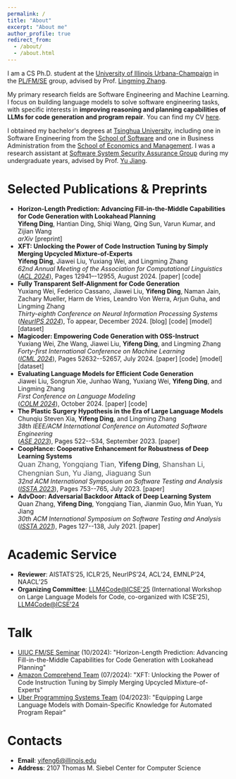 ```yaml
---
permalink: /
title: "About"
excerpt: "About me"
author_profile: true
redirect_from: 
  - /about/
  - /about.html
---
```

I am a CS Ph.D. student at the [University of Illinois Urbana-Champaign](https://illinois.edu/) in the [PL/FM/SE](https://cs.illinois.edu/research/areas/programming-languages-formal-methods-and-software-engineering) group, advised by Prof. [Lingming Zhang](http://lingming.cs.illinois.edu/). 

My primary research fields are Software Engineering and Machine Learning. I focus on building language models to solve software engineering tasks, with specific interests in **improving reasoning and planning capabilities of LLMs for code generation and program repair**. You can find my CV [here](/files/Yifeng_CV.pdf).<br/>

I obtained my bachelor's degrees at [Tsinghua University](https://www.tsinghua.edu.cn/en/), including one in Software Engineering from the [School of Software](https://www.thss.tsinghua.edu.cn/en/) and one in Business Administration from the [School of Economics and Management](https://www.sem.tsinghua.edu.cn/en/). I was a research assistant at [Software System Security Assurance Group](http://www.wingtecher.com/homeen) during my undergraduate years, advised by Prof. [Yu Jiang](https://sites.google.com/site/jiangyu198964/home).<br/>

<!-- News
======
* **[2024-05]** One research paper on *Mixture-of-Expert*, *Model Merging*, and *Instruction Tuning* publised at [ACL'24](https://2024.aclweb.org)!
* **[2024-05]** One research paper on *Instruction Tuning for Code* publised at [ICML'24](https://icml.cc/Conferences/2024)!
* **[2023-09]** One research paper on *LLM for APR* publised at [ASE'23](https://conf.researchr.org/home/ase-2023)! 
* **[2023-07]** One research paper on *Deep Learning Robustness* publised at [ISSTA'23](https://conf.researchr.org/home/issta-2023)! 
* **[2022-01]** I'm thrilled to get accepted into the Ph.D. program at [Illinois CS](https://cs.illinois.edu/)!
* **[2021-07]** One research paper on *Deep Learning Robustness* published at [ISSTA'21](https://conf.researchr.org/home/issta-2021)!  -->

Selected Publications & Preprints
======
* **Horizon-Length Prediction: Advancing Fill-in-the-Middle Capabilities for Code Generation with Lookahead Planning**<br/>
**Yifeng Ding**, Hantian Ding, Shiqi Wang, Qing Sun, Varun Kumar, and Zijian Wang<br/>
*arXiv* [<a style="text-decoration: none;" href="https://arxiv.org/abs/2410.03103">preprint</a>]
* **XFT: Unlocking the Power of Code Instruction Tuning by Simply Merging Upcycled Mixture-of-Experts**<br/>
**Yifeng Ding**, Jiawei Liu, Yuxiang Wei, and Lingming Zhang<br/>
*62nd Annual Meeting of the Association for Computational Linguistics*<br/>
([*ACL 2024*](https://2024.aclweb.org)), Pages 12941–-12955, August 2024. [<a style="text-decoration: none;" href="https://aclanthology.org/2024.acl-long.699/">paper</a>] [<a style="text-decoration: none;" href="https://github.com/ise-uiuc/xft">code</a>]
* **Fully Transparent Self-Alignment for Code Generation**<br/>
Yuxiang Wei, Federico Cassano, Jiawei Liu, **Yifeng Ding**, Naman Jain, Zachary Mueller, Harm de Vries, Leandro Von Werra, Arjun Guha, and Lingming Zhang<br/>
*Thirty-eighth Conference on Neural Information Processing Systems*<br/>
([*NeurIPS 2024*](https://neurips.cc/Conferences/2024)), To appear, December 2024. [<a style="text-decoration: none;" href="https://huggingface.co/blog/sc2-instruct">blog</a>] [<a style="text-decoration: none;" href="https://github.com/bigcode-project/starcoder2-self-align">code</a>] [<a style="text-decoration: none;" href="https://huggingface.co/bigcode/starcoder2-15b-instruct-v0.1">model</a>] [<a style="text-decoration: none;" href="https://huggingface.co/datasets/bigcode/self-oss-instruct-sc2-exec-filter-50k">dataset</a>]
* **Magicoder: Empowering Code Generation with OSS-Instruct**<br/>
Yuxiang Wei, Zhe Wang, Jiawei Liu, **Yifeng Ding**, and Lingming Zhang<br/>
*Forty-first International Conference on Machine Learning*<br/>
([*ICML 2024*](https://icml.cc/Conferences/2024)), Pages 52632--52657, July 2024. [<a style="text-decoration: none;" href="https://proceedings.mlr.press/v235/wei24h.html">paper</a>] [<a style="text-decoration: none;" href="https://github.com/ise-uiuc/magicoder">code</a>] [<a style="text-decoration: none;" href="https://huggingface.co/ise-uiuc/Magicoder-DS-6.7B">model</a>] [<a style="text-decoration: none;" href="https://huggingface.co/datasets/ise-uiuc/Magicoder-OSS-Instruct-75K">dataset</a>]
* **Evaluating Language Models for Efficient Code Generation**<br/>
Jiawei Liu, Songrun Xie, Junhao Wang, Yuxiang Wei, **Yifeng Ding**, and Lingming Zhang<br/>
*First Conference on Language Modeling*<br/>
([*COLM 2024*](https://colmweb.org/)), October 2024. [<a style="text-decoration: none;" href="https://openreview.net/forum?id=IBCBMeAhmC">paper</a>] [<a style="text-decoration: none;" href="https://github.com/evalplus/evalplus">code</a>]
* **The Plastic Surgery Hypothesis in the Era of Large Language Models**<br/>
Chunqiu Steven Xia, **Yifeng Ding**, and Lingming Zhang<br/>
*38th IEEE/ACM International Conference on Automated Software Engineering*<br/>
([*ASE 2023*](https://conf.researchr.org/home/ase-2023)), Pages 522--534, September 2023. [<a style="text-decoration: none;" href="https://www.computer.org/csdl/proceedings-article/ase/2023/299600a522/1SBGpT02wpy">paper</a>]
* **CoopHance: Cooperative Enhancement for Robustness of Deep Learning Systems**<br/>
<a style="color: #494e52; text-decoration: none; cursor: text; user-select: text;" href="javascript:return false;" draggable="false" oncontextmenu="return false"><font size="3">Quan Zhang, Yongqiang Tian, <strong>Yifeng Ding</strong>, Shanshan Li, Chengnian Sun, Yu Jiang, Jiaguang Sun</font></a><br/>
*32nd ACM International Symposium on Software Testing and Analysis*<br/>
([*ISSTA 2023*](https://conf.researchr.org/home/issta-2023)), Pages 753--765, July 2023. [<a style="text-decoration: none;" href="https://dl.acm.org/doi/abs/10.1145/3597926.3598093">paper</a>]
* **AdvDoor: Adversarial Backdoor Attack of Deep Learning System**<br/>
Quan Zhang, **Yifeng Ding**, Yongqiang Tian, Jianmin Guo, Min Yuan, Yu Jiang<br/>
*30th ACM International Symposium on Software Testing and Analysis*<br/>
([*ISSTA 2021*](https://conf.researchr.org/home/issta-2021)), Pages 127--138, July 2021. [<a style="text-decoration: none;" href="https://dl.acm.org/doi/10.1145/3460319.3464809">paper</a>]

Academic Service
======
* **Reviewer**: AISTATS’25, ICLR’25, NeurIPS’24, ACL’24, EMNLP’24, NAACL’25
* **Organizing Committee**: [LLM4Code@ICSE'25](https://llm4code.github.io/) (International Workshop on Large Language Models for Code, co-organized with ICSE’25), [LLM4Code@ICSE'24](https://llm4code.github.io/2024/)

Talk
======
* [UIUC FM/SE Seminar](https://calendars.illinois.edu/detail/5598?eventId=33503939) (10/2024): "Horizon-Length Prediction: Advancing Fill-in-the-Middle Capabilities for Code Generation with Lookahead Planning"
* [Amazon Comprehend Team](https://aws.amazon.com/comprehend/) (07/2024): "XFT: Unlocking the Power of Code Instruction Tuning by Simply Merging Upcycled Mixture-of-Experts"
* [Uber Programming Systems Team](https://www.uber.com/fr/en/about/science/) (04/2023): "Equipping Large Language Models with Domain-Specific Knowledge for Automated Program Repair"

Contacts
======
* **Email**: yifeng6@illinois.edu
* **Address**: 2107 Thomas M. Siebel Center for Computer Science

<!--
This is the front page of a website that is powered by the [academicpages template](https://github.com/academicpages/academicpages.github.io) and hosted on GitHub pages. [GitHub pages](https://pages.github.com) is a free service in which websites are built and hosted from code and data stored in a GitHub repository, automatically updating when a new commit is made to the respository. This template was forked from the [Minimal Mistakes Jekyll Theme](https://mmistakes.github.io/minimal-mistakes/) created by Michael Rose, and then extended to support the kinds of content that academics have: publications, talks, teaching, a portfolio, blog posts, and a dynamically-generated CV. You can fork [this repository](https://github.com/academicpages/academicpages.github.io) right now, modify the configuration and markdown files, add your own PDFs and other content, and have your own site for free, with no ads! An older version of this template powers my own personal website at [stuartgeiger.com](http://stuartgeiger.com), which uses [this Github repository](https://github.com/staeiou/staeiou.github.io).

A data-driven personal website
======
Like many other Jekyll-based GitHub Pages templates, academicpages makes you separate the website's content from its form. The content & metadata of your website are in structured markdown files, while various other files constitute the theme, specifying how to transform that content & metadata into HTML pages. You keep these various markdown (.md), YAML (.yml), HTML, and CSS files in a public GitHub repository. Each time you commit and push an update to the repository, the [GitHub pages](https://pages.github.com/) service creates static HTML pages based on these files, which are hosted on GitHub's servers free of charge.

Many of the features of dynamic content management systems (like Wordpress) can be achieved in this fashion, using a fraction of the computational resources and with far less vulnerability to hacking and DDoSing. You can also modify the theme to your heart's content without touching the content of your site. If you get to a point where you've broken something in Jekyll/HTML/CSS beyond repair, your markdown files describing your talks, publications, etc. are safe. You can rollback the changes or even delete the repository and start over -- just be sure to save the markdown files! Finally, you can also write scripts that process the structured data on the site, such as [this one](https://github.com/academicpages/academicpages.github.io/blob/master/talkmap.ipynb) that analyzes metadata in pages about talks to display [a map of every location you've given a talk](https://academicpages.github.io/talkmap.html).

Getting started
======
1. Register a GitHub account if you don't have one and confirm your e-mail (required!)
2. Fork [this repository](https://github.com/academicpages/academicpages.github.io) by clicking the "fork" button in the top right. 
3. Go to the repository's settings (rightmost item in the tabs that start with "Code", should be below "Unwatch"). Rename the repository "[your GitHub username].github.io", which will also be your website's URL.
4. Set site-wide configuration and create content & metadata (see below -- also see [this set of diffs](http://archive.is/3TPas) showing what files were changed to set up [an example site](https://getorg-testacct.github.io) for a user with the username "getorg-testacct")
5. Upload any files (like PDFs, .zip files, etc.) to the files/ directory. They will appear at https://[your GitHub username].github.io/files/example.pdf.  
6. Check status by going to the repository settings, in the "GitHub pages" section

Site-wide configuration
------
The main configuration file for the site is in the base directory in [_config.yml](https://github.com/academicpages/academicpages.github.io/blob/master/_config.yml), which defines the content in the sidebars and other site-wide features. You will need to replace the default variables with ones about yourself and your site's github repository. The configuration file for the top menu is in [_data/navigation.yml](https://github.com/academicpages/academicpages.github.io/blob/master/_data/navigation.yml). For example, if you don't have a portfolio or blog posts, you can remove those items from that navigation.yml file to remove them from the header. 

Create content & metadata
------
For site content, there is one markdown file for each type of content, which are stored in directories like _publications, _talks, _posts, _teaching, or _pages. For example, each talk is a markdown file in the [_talks directory](https://github.com/academicpages/academicpages.github.io/tree/master/_talks). At the top of each markdown file is structured data in YAML about the talk, which the theme will parse to do lots of cool stuff. The same structured data about a talk is used to generate the list of talks on the [Talks page](https://academicpages.github.io/talks), each [individual page](https://academicpages.github.io/talks/2012-03-01-talk-1) for specific talks, the talks section for the [CV page](https://academicpages.github.io/cv), and the [map of places you've given a talk](https://academicpages.github.io/talkmap.html) (if you run this [python file](https://github.com/academicpages/academicpages.github.io/blob/master/talkmap.py) or [Jupyter notebook](https://github.com/academicpages/academicpages.github.io/blob/master/talkmap.ipynb), which creates the HTML for the map based on the contents of the _talks directory).

**Markdown generator**

I have also created [a set of Jupyter notebooks](https://github.com/academicpages/academicpages.github.io/tree/master/markdown_generator
) that converts a CSV containing structured data about talks or presentations into individual markdown files that will be properly formatted for the academicpages template. The sample CSVs in that directory are the ones I used to create my own personal website at stuartgeiger.com. My usual workflow is that I keep a spreadsheet of my publications and talks, then run the code in these notebooks to generate the markdown files, then commit and push them to the GitHub repository.

How to edit your site's GitHub repository
------
Many people use a git client to create files on their local computer and then push them to GitHub's servers. If you are not familiar with git, you can directly edit these configuration and markdown files directly in the github.com interface. Navigate to a file (like [this one](https://github.com/academicpages/academicpages.github.io/blob/master/_talks/2012-03-01-talk-1.md) and click the pencil icon in the top right of the content preview (to the right of the "Raw | Blame | History" buttons). You can delete a file by clicking the trashcan icon to the right of the pencil icon. You can also create new files or upload files by navigating to a directory and clicking the "Create new file" or "Upload files" buttons. 

Example: editing a markdown file for a talk
![Editing a markdown file for a talk](/images/editing-talk.png)

For more info
------
More info about configuring academicpages can be found in [the guide](https://academicpages.github.io/markdown/). The [guides for the Minimal Mistakes theme](https://mmistakes.github.io/minimal-mistakes/docs/configuration/) (which this theme was forked from) might also be helpful.
-->